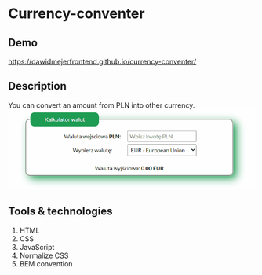 # Currency-conventer
## Demo
https://dawidmejerfrontend.github.io/currency-conventer/

## Description
You can convert an amount from PLN into other currency.
![currency-conventer-animation](images/Animation.gif)

## Tools & technologies
1. HTML
2. CSS
3. JavaScript
4. Normalize CSS
5. BEM convention
